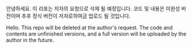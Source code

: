 안녕하세요. 이 리포는 저자의 요청으로 삭제 될 예정입니다. 코드 및 내용은 미완성 버전이며 추후 정식 버전이 저자로하여금 업로드 될 것입니다.    

Hello. This repo will be deleted at the author's request. The code and contents are unfinished versions, and a full version will be uploaded by the author in the future.
